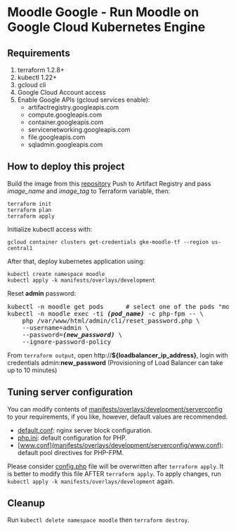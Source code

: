 # Moodle Google - Run Moodle on Google Cloud Kubernetes Engine

## Requirements

1. terraform 1.2.8+
2. kubectl 1.22+
3. gcloud cli
4. Google Cloud Account access
5. Enable Google APIs (gcloud services enable):
    - artifactregistry.googleapis.com
    - compute.googleapis.com
    - container.googleapis.com
    - servicenetworking.googleapis.com
    - file.googleapis.com
    - sqladmin.googleapis.com

## How to deploy this project

Build the image from this [repository](https://github.com/carlosrv999/moodle-basic)
Push to Artifact Registry and pass <em>image_name</em> and <em>image_tag</em> to Terraform variable, then:

```
terraform init
terraform plan
terraform apply
```
Initialize kubectl access with:
```
gcloud container clusters get-credentials gke-moodle-tf --region us-central1
```

After that, deploy kubernetes application using:
```
kubectl create namespace moodle
kubectl apply -k manifests/overlays/development
```

Reset <b>admin</b> password:

<pre>
kubectl -n moodle get pods      # select one of the pods "moodle-xxx"
kubectl -n moodle exec -ti <i><b>(pod_name)</b></i> -c php-fpm -- \
	php /var/www/html/admin/cli/reset_password.php \
	--username=admin \
	--password=<i><b>(new_password)</b></i> \
	--ignore-password-policy
</pre>
From ```terraform output```, open http://**${loadbalancer_ip_address}**, login with credentials admin:**new_password**
(Provisioning of Load Balancer can take up to 10 minutes)

## Tuning server configuration

You can modify contents of [manifests/overlays/development/serverconfig](manifests/overlays/development/serverconfig) to your requirements, if you like, however, default values are recommended.

- [default.conf](manifests/overlays/development/serverconfig/default.conf): nginx server block configuration.
- [php.ini](manifests/overlays/development/serverconfig/php.ini): default configuration for PHP.
- [www.conf](manifests/overlays/development/serverconfig/www.conf): default pool directives for PHP-FPM.

Please consider [config.php](manifests/overlays/development/serverconfig/config.php) file will be overwritten after ```terraform apply```. It is better to modify this file AFTER ```terraform apply```.
To apply changes, run ```kubectl apply -k manifests/overlays/development``` again.

## Cleanup

Run ```kubectl delete namespace moodle``` then ```terraform destroy```.
